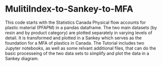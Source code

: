 # MulitiIndex-to-Sankey-to-MFA
This code starts with the Statistics Canada Physical flow accounts for plastic material (PFAPM) in a pandas dataframe.
The two main datasets (by resin and by product category) are plotted separately in varying levels of detail.
It is transformed and plotted in a Sankey which serves as the foundation for a MFA of plastics in Canada.
The Tutorial includes two Jupyter notebooks, as well as some relvant additional files, that can do the basic processeing of the two data sets to simplify and plot the data in a Sankey diagram.

